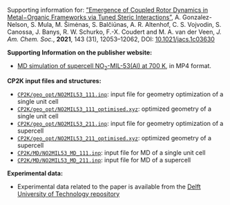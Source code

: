 Supporting information for: [”Emergence of Coupled Rotor Dynamics in Metal−Organic Frameworks via Tuned Steric Interactions”](https://doi.org/10.1021/jacs.1c03630), A. Gonzalez-Nelson, S. Mula, M. Šimėnas, S. Balčiūnas, A. R. Altenhof, C. S. Vojvodin, S. Canossa, J. Banys, R. W. Schurko, F.-X. Coudert and M. A. van der Veen, _J. Am. Chem. Soc._, **2021**, 143 (31), 12053–12062, DOI: [10.1021/jacs.1c03630](https://doi.org/10.1021/jacs.1c03630)



**Supporting Information on the publisher website:**

- [MD simulation of supercell NO<sub>2</sub>-MIL-53(Al) at 700 K](MD_video.mp4), in MP4 format.


**CP2K input files and structures:**

- [`CP2K/geo_opt/NO2MIL53_111.inp`](CP2K/geo_opt/NO2MIL53_111.inp): input file for geometry optimization of a single unit cell
- [`CP2K/geo_opt/NO2MIL53_111_optimised.xyz`](CP2K/geo_opt/NO2MIL53_111_optimised.xyz): optimized geometry of a single unit cell
- [`CP2K/geo_opt/NO2MIL53_211.inp`](CP2K/geo_opt/NO2MIL53_211.inp): input file for geometry optimization of a supercell
- [`CP2K/geo_opt/NO2MIL53_211_optimised.xyz`](CP2K/geo_opt/NO2MIL53_211_optimised.xyz): optimized geometry of a supercell
- [`CP2K/MD/NO2MIL53_MD_111.inp`](CP2K/MD/NO2MIL53_MD_111.inp): input file for MD of a single unit cell
- [`CP2K/MD/NO2MIL53_MD_211.inp`](CP2K/MD/NO2MIL53_MD_211.inp): input file for MD of a supercell


**Experimental data:**

- Experimental data related to the paper is available from the [Delft University of Technology repository](https://doi.org/10.4121/15059757)
